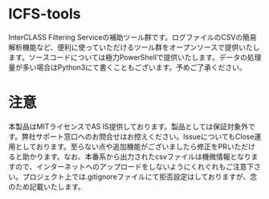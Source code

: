 # ICFS-tools
InterCLASS Filtering Serviceの補助ツール群です。ログファイルのCSVの簡易解析機能など、便利に使っていただけるツール群をオープンソースで提供いたします。ソースコードについては極力PowerShellで提供いたします。データの処理量が多い場合はPython3にて書くこともございます。予めご了承ください。

# 注意
本製品はMITライセンスでAS IS提供しております。製品としては保証対象外です。弊社サポート窓口へのお問合せはお控えください。IssueについてもClose運用としております。至らない点や追加機能がございましたら修正をPRいただけると助かります。なお、本番系から出力されたcsvファイルは機微情報となりますので、インターネットへのアップロードをしないようにくれぐれもご注意下さい。プロジェクト上では.gitignoreファイルにて拒否設定はしておりますが、念のため記載いたします。
